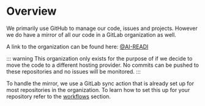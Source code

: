 # Overview

We primarily use GitHub to manage our code, issues and projects. However we do have a mirror of all our code in a GitLab organization as well.

A link to the organization can be found here: [@AI-READI](https://gitlab.com/AI-READI)

::: warning
This organization only exists for the purpose of if we decide to move the code to a different hosting provider. No commits can be pushed to these repositories and no issues will be monitored.
:::

To handle the mirror, we use a GitLab sync action that is already set up for most repositories in the organization. To learn how to set this up for your repository refer to the [workflows](/git/workflows.html#gitlab-sync) section.
